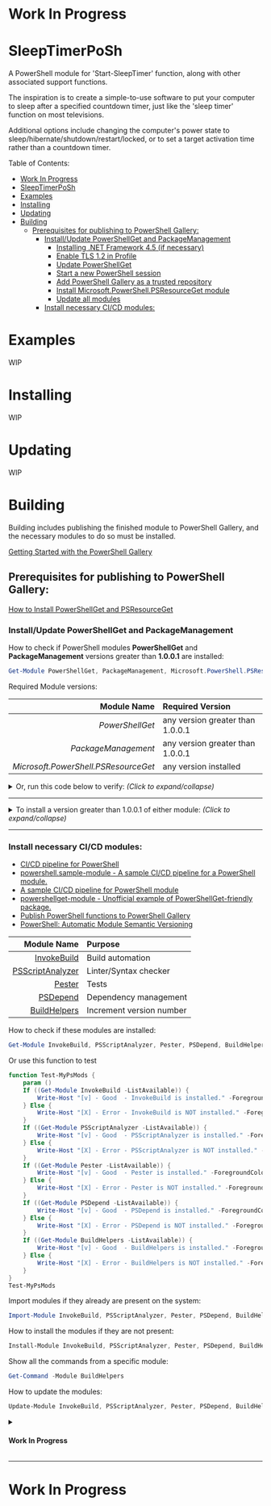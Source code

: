 # Work In Progress

# SleepTimerPoSh

A PowerShell module for 'Start-SleepTimer' function, along with other associated support functions.

The inspiration is to create a simple-to-use software to put your computer to sleep after a specified countdown timer, just like the 'sleep timer' function on most televisions.

Additional options include changing the computer's power state to sleep/hibernate/shutdown/restart/locked, or to set a target activation time rather than a countdown timer.

Table of Contents:

- [Work In Progress](#work-in-progress)
- [SleepTimerPoSh](#sleeptimerposh)
- [Examples](#examples)
- [Installing](#installing)
- [Updating](#updating)
- [Building](#building)
	- [Prerequisites for publishing to PowerShell Gallery:](#prerequisites-for-publishing-to-powershell-gallery)
		- [Install/Update PowerShellGet and PackageManagement](#installupdate-powershellget-and-packagemanagement)
			- [Installing .NET Framework 4.5 (if necessary)](#installing-net-framework-45-if-necessary)
			- [Enable TLS 1.2 in Profile](#enable-tls-12-in-profile)
			- [Update PowerShellGet](#update-powershellget)
			- [Start a new PowerShell session](#start-a-new-powershell-session)
			- [Add PowerShell Gallery as a trusted repository](#add-powershell-gallery-as-a-trusted-repository)
			- [Install Microsoft.PowerShell.PSResourceGet module](#install-microsoftpowershellpsresourceget-module)
			- [Update all modules](#update-all-modules)
		- [Install necessary CI/CD modules:](#install-necessary-cicd-modules)


# Examples

WIP

# Installing

WIP

# Updating

WIP

# Building

Building includes publishing the finished module to PowerShell Gallery, and the necessary modules to do so must be installed.

[Getting Started with the PowerShell Gallery](https://learn.microsoft.com/en-us/powershell/gallery/getting-started?view=powershellget-3.x)

## Prerequisites for publishing to PowerShell Gallery:

[How to Install PowerShellGet and PSResourceGet](https://learn.microsoft.com/en-us/powershell/gallery/powershellget/install-powershellget?view=powershellget-3.x)

### Install/Update PowerShellGet and PackageManagement

How to check if PowerShell modules **PowerShellGet** and **PackageManagement** versions greater than **1.0.0.1** are installed:

```PowerShell
Get-Module PowerShellGet, PackageManagement, Microsoft.PowerShell.PSResourceGet -ListAvailable
```

Required Module versions:

| Module Name         | Required Version                 |
|--------------------:|:---------------------------------|
| *PowerShellGet*     | any version greater than 1.0.0.1 |
| *PackageManagement* | any version greater than 1.0.0.1 |
| *Microsoft.PowerShell.PSResourceGet* | any version installed |

<details>
    <summary>Or, run this code below to verify: <i>(Click to expand/collapse)</i></summary>

---

Run in a PowerShell session to test if you have the required prerequisites installed.:

```PowerShell
# Check PowerShellGet version:
$PowerShellGetModules = Get-Module PowerShellGet -ListAvailable
$PowerShellGet = $False
foreach ($Module in $PowerShellGetModules) {
	If ([version]$Module.Version -gt [version]'1.0.0.1') {
		$PowerShellGet = $True
		$PowerShellGetVer = [version]$Module.Version
	}
}

# Check PackageManagement version:
$PackageManagementModules = Get-Module PackageManagement -ListAvailable
$PackageManagement = $False
foreach ($Module in $PackageManagementModules) {
	If ([version]$Module.Version -gt [version]'1.0.0.1') {
		$PackageManagement = $True
		$PackageManagementVer = [version]$Module.Version
	}
}

# Display results:
If ($PowerShellGet) {
	Write-Host "[v] - Good  - PowerShellGet version [$PowerShellGetVer] > [1.0.0.1]" -ForegroundColor Green -BackgroundColor Black
} Else {
	Write-Host "[X] - Error - PowerShellGet version is NOT greater than [1.0.0.1]" -ForegroundColor Red -BackgroundColor Black
}
If ($PackageManagement) {
	Write-Host "[v] - Good  - PackageManagement version [$PackageManagementVer] > [1.0.0.1]" -ForegroundColor Green -BackgroundColor Black
} Else {
	Write-Host "[X] - Error - PackageManagement version is NOT greater than [1.0.0.1]" -ForegroundColor Red -BackgroundColor Black
}
If ((Get-Module Microsoft.PowerShell.PSResourceGet -ListAvailable)) {
	Write-Host "[v] - Good  - PSResourceGet is installed." -ForegroundColor Green -BackgroundColor Black
} Else {
	Write-Host "[X] - Error - PSResourceGet is NOT installed." -ForegroundColor Red -BackgroundColor Black
}
```

---

<!-- &#11206;. -->
&#11205;

---

</details>

---


<details>
    <summary>To install a version greater than 1.0.0.1 of either module: <i>(Click to expand/collapse)</i></summary>

---

Windows PowerShell 5.1 comes with version 1.0.0.1 of the **PowerShellGet** and **PackageManagement** preinstalled. This version of PowerShellGet has a limited features and must be updated to work with the PowerShell Gallery.

*How to get PowerShell version:*

```PowerShell
$PSVersionTable.PSVersion
```

[Source - How to Install PowerShellGet and PSResourceGet](https://learn.microsoft.com/en-us/powershell/gallery/powershellget/install-powershellget?view=powershellget-3.x)

- PowerShellGet requires **.NET Framework 4.5** or above.
- To access the PowerShell Gallery, you must use **Transport Layer Security (TLS) 1.2** or higher. 

#### Installing .NET Framework 4.5 (if necessary)

How to check if .NET Framework is installed (PowerShell):

```PowerShell
# Check if .NET Framework is installed
If (!(Get-ItemProperty "HKLM:\SOFTWARE\Microsoft\NET Framework Setup\NDP\v4\Full")) {
    Write-Warning ".NET Framework is not installed"
}
```

How to check installed .NET Framework version (PowerShell):

```PowerShell
# Check if correct .NET Framework version (greater than or equal to 4.5)
$DotNetVersion = (Get-ItemProperty "HKLM:\SOFTWARE\Microsoft\NET Framework Setup\NDP\v4\Full").Version
If ($DotNetVersion -ge 4.5) {
	Write-Host "Correct .NET Framework version installed! $DotNetVersion >= 4.5" -ForegroundColor Green -BackgroundColor Black
} Else {
	Write-Host "Need to update .NET Framework to 4.5 or higher. Current version: $DotNetVersion" -ForegroundColor Red -BackgroundColor Black
}
```

<details>
    <summary>If .NET Framework 4.5 or greater is not installed:</summary>

---

Windows PowerShell 5.1 comes with version 1.0.0.1 of the **PowerShellGet** and **PackageManagement** preinstalled. This version of PowerShellGet has a limited features and must be updated to work with the PowerShell Gallery.

If you're running Windows PowerShell 5.1 with PowerShellGet 1.0.0.1, see [Update PowerShellGet for Windows PowerShell 5.1](https://learn.microsoft.com/en-us/powershell/gallery/powershellget/update-powershell-51?view=powershellget-3.x) 

*Get PowerShell version:*

```PowerShell
$PSVersionTable.PSVersion
```

- PowerShellGet requires .NET Framework 4.5 or above. For more information, see [Install the .NET Framework for developers](https://learn.microsoft.com/en-us/dotnet/framework/install/guide-for-developers)

All .NET Framework versions since .NET Framework 4 are in-place updates, so only a single 4.x version can be present on a system.

---

<!-- &#11206;. -->
&#11205;

---

</details>

---

#### Enable TLS 1.2 in Profile

To access the PowerShell Gallery, you must use Transport Layer Security (TLS) 1.2 or higher. 

The following command will enable TLS 1.2 in your PowerShell session:

```PowerShell
[Net.ServicePointManager]::SecurityProtocol =
    [Net.ServicePointManager]::SecurityProtocol -bor
    [Net.SecurityProtocolType]::Tls12
```

It's easiest to add this command to your **PowerShell profile** script to ensure TLS 1.2 is configured for every PowerShell session. For more information about profiles, see [about_Profiles](https://learn.microsoft.com/en-us/powershell/module/microsoft.powershell.core/about/about_profiles?view=powershell-7.4).

PowerShell Profile locations:

- All Users, All Hosts
  - Windows - `$PSHOME\Profile.ps1`
  - Linux - `/opt/microsoft/powershell/7/profile.ps1`
  - macOS - `/usr/local/microsoft/powershell/7/profile.ps1`
- All Users, Current Host
  - Windows - `$PSHOME\Microsoft.PowerShell_profile.ps1`
  - Linux - `/opt/microsoft/powershell/7/Microsoft.PowerShell_profile.ps1`
  - macOS - `/usr/local/microsoft/powershell/7/Microsoft.PowerShell_profile.ps1`
- Current User, All Hosts
  - Windows - `$HOME\Documents\PowerShell\Profile.ps1`
  - Linux - `~/.config/powershell/profile.ps1`
  - macOS - `~/.config/powershell/profile.ps1`
- Current user, Current Host
  - Windows - `$HOME\Documents\PowerShell\Microsoft.PowerShell_profile.ps1`
  - Linux - `~/.config/powershell/Microsoft.PowerShell_profile.ps1`
  - macOS - `~/.config/powershell/Microsoft.PowerShell_profile.ps1`

How to create your **PowerShell Profile** file, if necessary **(Run As Administrator)**:

```PowerShell
# (PowerShell: Run As Administrator)
# Fill in your chosen profile location from list above:
$PoShProfile = "$PSHOME\Profile.ps1"

If (!(Test-Path -Path $PoShProfile)) {
  New-Item -Path $PoShProfile -ItemType File -Force
  Set-Content -Path $PoShProfile -Value "Write-Host `"Loading PowerShell Profile: '$PoShProfile'`" -ForegroundColor White -BackgroundColor Black`n"
} Else {
  Write-Output "File already exists: '$PoShProfile'"
}
```

Check if the TLS 1.2 code snippet has already been added to your Profile:

```PowerShell
# Verify by reading file contents and printing to console:
Write-Host " `n----- Showing '$PoShProfile' Content: -----" -ForegroundColor Yellow -BackgroundColor Black; Get-Content $PoShProfile; Write-Host "----- End $((Get-Item $PoShProfile).Name) content -----`n" -ForegroundColor Yellow -BackgroundColor Black
```

Or, inspect it in your default `.ps1`-file editor application:

```PowerShell
# Open file with defualt program using Invoke-Item:
ii $PoShProfile # Invoke-Item $PoShProfile
```

How to enable TLS 1.2 in your PowerShell sessions **(Run As Administrator)**:

```PowerShell
# (PowerShell: Run As Administrator)
# Include a descriptive comment for the code being added to Profile:
$TLS12 = @"
# To access the PowerShell Gallery, you must use Transport Layer Security (TLS) 1.2 or higher. The following command will enable TLS 1.2 in your PowerShell session:
[Net.ServicePointManager]::SecurityProtocol =
    [Net.ServicePointManager]::SecurityProtocol -bor
    [Net.SecurityProtocolType]::Tls12
Write-Host "TLS v1.2 loaded for PowerShell Gallery compatibility" -ForegroundColor Blue -BackgroundColor White
"@

# Add padding to the string:
$TLS12 = "`n`n$TLS12`n`n"

# Add the code snippet to Profile:
Add-Content -Path $PoShProfile -Value $TLS12

# Verify the change by reading file contents back:
Write-Host " `n----- Showing $PoShProfile Content: -----" -ForegroundColor Yellow -BackgroundColor Black; Get-Content $PoShProfile; Write-Host "----- End $((Get-Item $PoShProfile).Name) content -----`n" -ForegroundColor Yellow -BackgroundColor Black
```

To view the file in your default editor:

```PowerShell
# Open file with defualt program using Invoke-Item:
ii $PoShProfile # Invoke-Item $PoShProfile
```

#### Update PowerShellGet

To update the preinstalled module (1.0.0.1 that comes with v5.1) you must use `Install-Module`. After you have installed the new version from the PowerShell Gallery, you can use `Update-Module` to install newer releases.

Windows PowerShell 5.1 comes with **PowerShellGet** version 1.0.0.1, which doesn't include the NuGet provider. The provider is required by **PowerShellGet** when working with the PowerShell Gallery.

```PowerShell
Get-Module PowerShellGet -ListAvailable
```

If only 1.0.0.1 is installed, run these commands *(Run As Administrator)*:

```PowerShell
Install-PackageProvider -Name NuGet -Force
```

```PowerShell
Install-Module PowerShellGet -AllowClobber -Force
```

Or, to run the correct commands automatically *(Run As Administrator)*:

```PowerShell
$PowerShellGetModules = Get-Module PowerShellGet -ListAvailable

$NewerVersionInstalled = $False
foreach ($Module in $PowerShellGetModules) {
	If ([version]$Module.Version -gt [version]'1.0.0.1') {
		Write-Host "Installed version $($Module.Version) is greater than 1.0.0.1"
		$NewerVersionInstalled = $True
    $NewVer = [version]$Module.Version
	}
}
If ($NewerVersionInstalled) {
	Write-Host "A newer version ($NewVer) of PowerShellGet is already installed, Update-Module can be used."
	Update-Module PowerShellGet
} Else {
	Write-Host "1.0.0.1 or lower of PowerShellGet is installed, to upgrade to a newer version, Install-Module must be used."
	Install-PackageProvider -Name NuGet -Force
	Install-Module PowerShellGet -AllowClobber -Force
}
```

#### Start a new PowerShell session

After you have installed the new version of PowerShellGet, you should close your current PowerShell session right now, and open a new *(Administrator)* one. PowerShell automatically loads the newest version of the module when you use a PowerShellGet cmdlet.

Once a new PowerShell window is open, check PowerShellGet version:

```PowerShell
Get-Module PowerShellGet, PackageManagement -ListAvailable
```

#### Add PowerShell Gallery as a trusted repository

We also recommend that you register the PowerShell Gallery as a trusted repository. Use the following command:
PowerShell

```PowerShell
Set-PSRepository -Name PSGallery -InstallationPolicy Trusted
```

#### Install Microsoft.PowerShell.PSResourceGet module

Microsoft.PowerShell.PSResourceGet is the new package management solution for PowerShell. With this module, you no longer need to use PowerShellGet and PackageManagement. However, it can be installed side-by-side with the existing PowerShellGet module. To install Microsoft.PowerShell.PSResourceGet side-by-side with your existing PowerShellGet version, open any PowerShell console and run:

Check if *Microsoft.PowerShell.PSResourceGet* is installed:

```PowerShell
Get-Module Microsoft.PowerShell.PSResourceGet -ListAvailable
```

> Microsoft.PowerShell.PSResourceGet is preinstalled with PowerShell 7.4 and later.

Install *Microsoft.PowerShell.PSResourceGet* if necessary:

```PowerShell
Install-Module Microsoft.PowerShell.PSResourceGet -Repository PSGallery -Force
```

Check that all necessary modules are installed:

```PowerShell
Get-Module PowerShellGet, PackageManagement, Microsoft.PowerShell.PSResourceGet -ListAvailable
```

| Module Name         | Required Version                 |
|--------------------:|:---------------------------------|
| *PowerShellGet*     | any version greater than 1.0.0.1 |
| *PackageManagement* | any version greater than 1.0.0.1 |
| *Microsoft.PowerShell.PSResourceGet* | any version |

Or, run this code below to verify:

```PowerShell
# Check PowerShellGet version:
$PowerShellGetModules = Get-Module PowerShellGet -ListAvailable
$PowerShellGet = $False
foreach ($Module in $PowerShellGetModules) {
	If ([version]$Module.Version -gt [version]'1.0.0.1') {
		$PowerShellGet = $True
		$PowerShellGetVer = [version]$Module.Version
	}
}

# Check PackageManagement version:
$PackageManagementModules = Get-Module PackageManagement -ListAvailable
$PackageManagement = $False
foreach ($Module in $PackageManagementModules) {
	If ([version]$Module.Version -gt [version]'1.0.0.1') {
		$PackageManagement = $True
		$PackageManagementVer = [version]$Module.Version
	}
}

# Display results:
If ($PowerShellGet) {
	Write-Host "[v] - Good  - PowerShellGet version [$PowerShellGetVer] > [1.0.0.1]" -ForegroundColor Green -BackgroundColor Black
} Else {
	Write-Host "[X] - Error - PowerShellGet version is NOT greater than [1.0.0.1]" -ForegroundColor Red -BackgroundColor Black
}
If ($PackageManagement) {
	Write-Host "[v] - Good  - PackageManagement version [$PackageManagementVer] > [1.0.0.1]" -ForegroundColor Green -BackgroundColor Black
} Else {
	Write-Host "[X] - Error - PackageManagement version is NOT greater than [1.0.0.1]" -ForegroundColor Red -BackgroundColor Black
}
If ((Get-Module Microsoft.PowerShell.PSResourceGet -ListAvailable)) {
	Write-Host "[v] - Good  - PSResourceGet is installed." -ForegroundColor Green -BackgroundColor Black
} Else {
	Write-Host "[X] - Error - PSResourceGet is NOT installed." -ForegroundColor Red -BackgroundColor Black
}
```

#### Update all modules

How-to update all modules:

```PowerShell
Update-Module PowerShellGet, PackageManagement, Microsoft.PowerShell.PSResourceGet
```

Update help text:

```PowerShell
Update-Help -Module PowerShellGet, PackageManagement -Force
Update-Help -Module Microsoft.PowerShell.PSResourceGet -Force
```

---

<!-- &#11206;. -->
&#11205;

---

</details>

---

### Install necessary CI/CD modules:

- [CI/CD pipeline for PowerShell](https://renehernandez.io/tutorials/ci-cd-pipeline-for-powershell/)
- [powershell.sample-module - A sample CI/CD pipeline for a PowerShell module.](https://github.com/andrewmatveychuk/powershell.sample-module)
- [A sample CI/CD pipeline for PowerShell module](https://andrewmatveychuk.com/a-sample-ci-cd-pipeline-for-powershell-module/)
- [powershellget-module - Unofficial example of PowerShellGet-friendly package.](https://github.com/apurin/powershellget-module)
- [Publish PowerShell functions to PowerShell Gallery](https://www.codewrecks.com/post/general/powershell-gallery/)
- [PowerShell: Automatic Module Semantic Versioning](https://powershellexplained.com/2017-10-14-Powershell-module-semantic-version/)

| Module Name                                | Purpose  |
|-------------------------------------------:|:---------|
| [InvokeBuild](https://github.com/nightroman/Invoke-Build) | Build automation |
| [PSScriptAnalyzer](https://github.com/PowerShell/PSScriptAnalyzer) | Linter/Syntax checker |
| [Pester](https://github.com/pester/Pester) | Tests |
| [PSDepend](https://github.com/RamblingCookieMonster/PSDepend) | Dependency management |
| [BuildHelpers](https://github.com/RamblingCookieMonster/BuildHelpers) | Increment version number |

How to check if these modules are installed:

```PowerShell
Get-Module InvokeBuild, PSScriptAnalyzer, Pester, PSDepend, BuildHelpers -ListAvailable
```

Or use this function to test

```PowerShell
function Test-MyPsMods {
	param ()
	If ((Get-Module InvokeBuild -ListAvailable)) {
		Write-Host "[v] - Good  - InvokeBuild is installed." -ForegroundColor Green -BackgroundColor Black
	} Else {
		Write-Host "[X] - Error - InvokeBuild is NOT installed." -ForegroundColor Red -BackgroundColor Black
	}
	If ((Get-Module PSScriptAnalyzer -ListAvailable)) {
		Write-Host "[v] - Good  - PSScriptAnalyzer is installed." -ForegroundColor Green -BackgroundColor Black
	} Else {
		Write-Host "[X] - Error - PSScriptAnalyzer is NOT installed." -ForegroundColor Red -BackgroundColor Black
	}
	If ((Get-Module Pester -ListAvailable)) {
		Write-Host "[v] - Good  - Pester is installed." -ForegroundColor Green -BackgroundColor Black
	} Else {
		Write-Host "[X] - Error - Pester is NOT installed." -ForegroundColor Red -BackgroundColor Black
	}
	If ((Get-Module PSDepend -ListAvailable)) {
		Write-Host "[v] - Good  - PSDepend is installed." -ForegroundColor Green -BackgroundColor Black
	} Else {
		Write-Host "[X] - Error - PSDepend is NOT installed." -ForegroundColor Red -BackgroundColor Black
	}
	If ((Get-Module BuildHelpers -ListAvailable)) {
		Write-Host "[v] - Good  - BuildHelpers is installed." -ForegroundColor Green -BackgroundColor Black
	} Else {
		Write-Host "[X] - Error - BuildHelpers is NOT installed." -ForegroundColor Red -BackgroundColor Black
	}
}
Test-MyPsMods
```

Import modules if they already are present on the system:

```PowerShell
Import-Module InvokeBuild, PSScriptAnalyzer, Pester, PSDepend, BuildHelpers -Force
```

How to install the modules if they are not present:

```PowerShell
Install-Module InvokeBuild, PSScriptAnalyzer, Pester, PSDepend, BuildHelpers -Force
```

Show all the commands from a specific module:

```PowerShell
Get-Command -Module BuildHelpers
```

How to update the modules:

```PowerShell
Update-Module InvokeBuild, PSScriptAnalyzer, Pester, PSDepend, BuildHelpers
```

<details>
    <summary><h4>Work In Progress</h4></summary>

---

---

<!-- &#11206;. -->
&#11205;

---

</details>

---


<h1>Work In Progress</h1>

